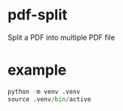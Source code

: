 # pdf-split
Split a PDF into multiple PDF file

# example

```python
python -m venv .venv
source .venv/bin/active
```